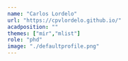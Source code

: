 ```yaml
---
name: "Carlos Lordelo"
url: "https://cpvlordelo.github.io/"
acadposition: ""
themes: ["mir","mlist"]
role: "phd"
image: "./defaultprofile.png"
---
```

